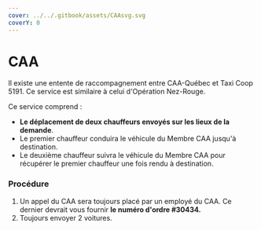 ```yaml
---
cover: ../../.gitbook/assets/CAAsvg.svg
coverY: 0
---
```


# CAA

Il existe une entente de raccompagnement entre CAA-Québec et Taxi Coop 5191. Ce service est similaire à celui d'Opération Nez-Rouge.

Ce service comprend :

* **Le déplacement de deux chauffeurs envoyés sur les lieux de la demande**.
* Le premier chauffeur conduira le véhicule du Membre CAA jusqu'à destination.
* Le deuxième chauffeur suivra le véhicule du Membre CAA pour récupérer le premier chauffeur une fois rendu à destination.

### Procédure

1. Un appel du CAA sera toujours placé par un employé du CAA. Ce dernier devrait vous fournir **le numéro d'ordre #30434.**
2. Toujours envoyer 2 voitures.
